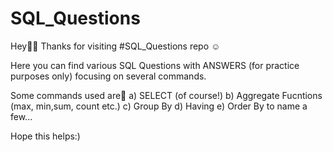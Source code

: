 # SQL_Questions
Hey✌🏻
Thanks for visiting #SQL_Questions repo ☺

Here you can find various SQL Questions with ANSWERS (for practice purposes only) focusing on several commands.

Some commands used are📌
a) SELECT (of course!)
b) Aggregate Fucntions (max, min,sum, count etc.)
c) Group By
d) Having
e) Order By to name a few...

Hope this helps:)
